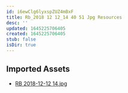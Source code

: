 ```yaml
---
id: i6ewClg6lyxspZUZ4mBxF
title: Rb_2018 12 12_14 40 51 Jpg Resources
desc: ''
updated: 1645225706405
created: 1645225706405
stub: false
isDir: true
---
```

## Imported Assets
- [RB 2018-12-12 14.jpg](/assets/rb-2018-12-12-14.jpg)
